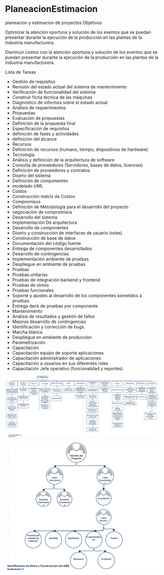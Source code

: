 # PlaneacionEstimacion
planeacion y estimacion de proyectos
Objetivos

Optimizar la atención oportuna y solución de los eventos que se puedan presentar durante la ejecución de la producción en las plantas de la industria manufacturera.

Disminuir costos con la atención oportuna y solución de los eventos que se puedan presentar durante la ejecución de la producción en las plantas de la industria manufacturera.





Lista de Tareas


- Gestión de requisitos 
- Revisión del estado actual del sistema de mantenimiento
- Verificación de funcionalidad del sistema
- Construir ficha técnica de las máquinas
- Diagnóstico de informes sobre el estado actual
- Análisis de requerimientos
- Propuestas
- Evaluación de propuestas
- Definición de la propuesta final
- Especificación de requisitos
- definición de fases y actividades 
- definición del alcance
- Recursos
- Definición de recursos (humano, tiempo, dispositivos de hardware)
- Tecnología 
- Análisis y definición de la arquitectura de software
- Consulta de proveedores (Servidores, bases de datos, licencias)
- Definición de proveedores y contratos.
- Diseño del sistema
- Definición de componentes 
- modelado UML
- Costos
- Construcción matriz de Costos 
- Compromisos
- Definición de Metodología para el desarrollo del proyecto
- negociación de compromisos
- Desarrollo del sistema
- Implementación De arquitectura
- Desarrollo de componentes
- Diseño y construcción de interfaces de usuario (roles)
- Construcción de base de datos 
- Documentación del código fuente
- Entrega de componentes desarrollados
- Desarrollo de contingencias
- Implementación  ambiente de pruebas
- Despliegue en ambiente de pruebas
- Pruebas
- Pruebas unitarias
- Pruebas de integración backend y frontend
- Pruebas de stress
- Pruebas funcionales
- Soporte y ajustes al desarrollo de los componentes sometidos a pruebas.
- Entrega deck de pruebas por componente
- Mantenimiento
- Análisis de resultados y gestión de fallos
- Mejoras desarrollo de contingencias
- Identificación y corrección de bugs.
- Marcha blanca
- Despliegue en ambiente de producción 
- Parametrización
- Capacitación
- Capacitación equipo de soporte aplicaciones
- Capacitación administrador de aplicaciones 
- Capacitación a usuarios en sus diferentes roles
- Capacitación Jefe operativo (funcionalidad y reportes) 

![Arquitectura](https://github.com/eisjgd2019/PlaneacionEstimacion/blob/master/EDT%20FIX%20MACHINE.jpg)

![Arquitectura](https://github.com/eisjgd2019/PlaneacionEstimacion/blob/master/Organigrama%20FIX%20MACHINE.jpg)


